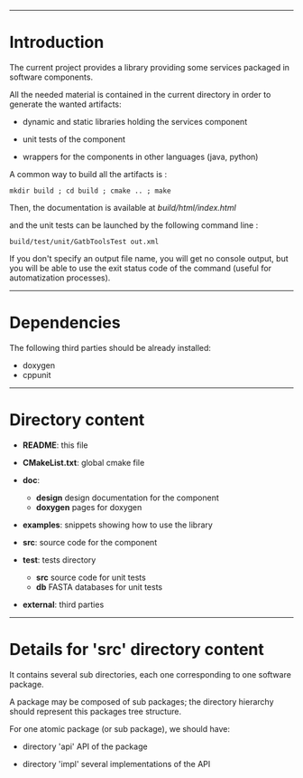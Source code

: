 --------------------------------------------------------------------------------
# Introduction

The current project provides a library providing some services packaged in software components.

All the needed material is contained in the current directory in order to 
generate the wanted artifacts:  

* dynamic and static libraries holding the services component

* unit tests of the component

* wrappers for the components in other languages (java, python)

A common way to build all the artifacts is :

	mkdir build ; cd build ; cmake .. ; make

Then, the documentation is available at _build/html/index.html_

and the unit tests can be launched by the following command line :

	build/test/unit/GatbToolsTest out.xml
	
If you don't specify an output file name, you will get no console output, but you will be able to use the exit status code of the command (useful for automatization processes).

--------------------------------------------------------------------------------
# Dependencies

The following third parties should be already installed:

* doxygen
* cppunit

--------------------------------------------------------------------------------
# Directory content

* __README__:                  this file

* __CMakeList.txt__:           global cmake file

* __doc__:                 
    * __design__      design documentation for the component
    * __doxygen__     pages for doxygen

* __examples__:       snippets showing how to use the library                 

* __src__:            source code for the component

* __test__:           tests directory
    * __src__         source code for unit tests
    * __db__          FASTA databases for unit tests

* __external__:    third parties    

--------------------------------------------------------------------------------
# Details for 'src' directory content

It contains several sub directories, each one corresponding to one software package.

A package may be composed of sub packages; the directory hierarchy should represent
this packages tree structure.

For one atomic package (or sub package), we should have:

* directory 'api'       API of the package  

* directory 'impl'      several implementations of the API